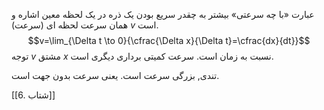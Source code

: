 عبارت «با چه سرعتی» بیشتر به چقدر سریع بودن یک ذره در یک لحظه معین اشاره و همان سرعت لحظه ای (سرعت) $v$ است.
$$v=\lim_{\Delta t \to 0}{\cfrac{\Delta x}{\Delta t}=\cfrac{dx}{dt}}$$
توجه $v$ مشتق $x$ نسبت به زمان است.
سرعت کمیتی برداری دیگری است.


تندی, بزرگی سرعت است. یعنی سرعت بدون جهت است.

[[6. شتاب]]